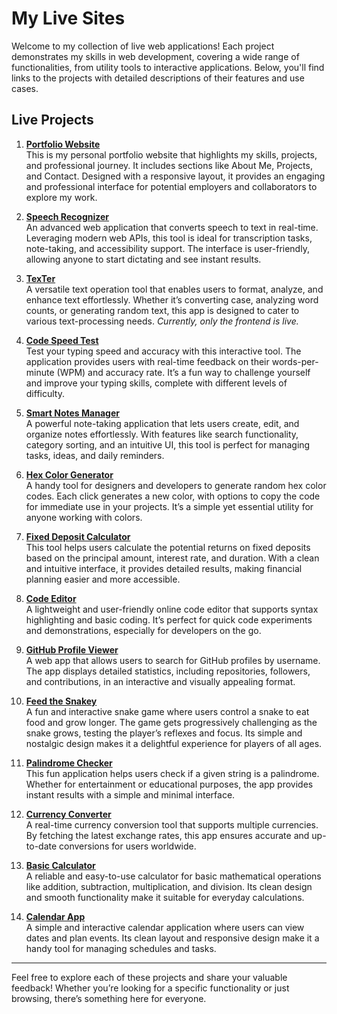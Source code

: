 # My Live Sites  

Welcome to my collection of live web applications! Each project demonstrates my skills in web development, covering a wide range of functionalities, from utility tools to interactive applications. Below, you'll find links to the projects with detailed descriptions of their features and use cases.  

## Live Projects  

1. **[Portfolio Website](https://abidkhan-dev.netlify.app/)**  
   This is my personal portfolio website that highlights my skills, projects, and professional journey. It includes sections like About Me, Projects, and Contact. Designed with a responsive layout, it provides an engaging and professional interface for potential employers and collaborators to explore my work.  

2. **[Speech Recognizer](https://speech-recognizer-ak.netlify.app/)**  
   An advanced web application that converts speech to text in real-time. Leveraging modern web APIs, this tool is ideal for transcription tasks, note-taking, and accessibility support. The interface is user-friendly, allowing anyone to start dictating and see instant results.  

3. **[TexTer](https://texter-io.netlify.app/)**  
   A versatile text operation tool that enables users to format, analyze, and enhance text effortlessly. Whether it’s converting case, analyzing word counts, or generating random text, this app is designed to cater to various text-processing needs. *Currently, only the frontend is live.*  

4. **[Code Speed Test](https://code-speed-test.netlify.app/)**  
   Test your typing speed and accuracy with this interactive tool. The application provides users with real-time feedback on their words-per-minute (WPM) and accuracy rate. It’s a fun way to challenge yourself and improve your typing skills, complete with different levels of difficulty.  

5. **[Smart Notes Manager](https://smartnotes-manager.netlify.app/)**  
   A powerful note-taking application that lets users create, edit, and organize notes effortlessly. With features like search functionality, category sorting, and an intuitive UI, this tool is perfect for managing tasks, ideas, and daily reminders.  

6. **[Hex Color Generator](https://ak-hex-color-generator.netlify.app/)**  
   A handy tool for designers and developers to generate random hex color codes. Each click generates a new color, with options to copy the code for immediate use in your projects. It’s a simple yet essential utility for anyone working with colors.  

7. **[Fixed Deposit Calculator](https://ak-fd-calculator.netlify.app/)**  
   This tool helps users calculate the potential returns on fixed deposits based on the principal amount, interest rate, and duration. With a clean and intuitive interface, it provides detailed results, making financial planning easier and more accessible.  

8. **[Code Editor](https://ak-code-editor.netlify.app/)**  
   A lightweight and user-friendly online code editor that supports syntax highlighting and basic coding. It’s perfect for quick code experiments and demonstrations, especially for developers on the go.  

9. **[GitHub Profile Viewer](https://ak-github-profile-viewer.netlify.app/)**  
   A web app that allows users to search for GitHub profiles by username. The app displays detailed statistics, including repositories, followers, and contributions, in an interactive and visually appealing format.  

10. **[Feed the Snakey](https://feed-the-snakey.netlify.app/)**  
    A fun and interactive snake game where users control a snake to eat food and grow longer. The game gets progressively challenging as the snake grows, testing the player’s reflexes and focus. Its simple and nostalgic design makes it a delightful experience for players of all ages.  

11. **[Palindrome Checker](https://ak-palindrome-checker.netlify.app/)**  
    This fun application helps users check if a given string is a palindrome. Whether for entertainment or educational purposes, the app provides instant results with a simple and minimal interface.  

12. **[Currency Converter](https://ak-convert-currency.netlify.app/)**  
    A real-time currency conversion tool that supports multiple currencies. By fetching the latest exchange rates, this app ensures accurate and up-to-date conversions for users worldwide.  

13. **[Basic Calculator](https://akstudios-calculator.netlify.app/)**  
    A reliable and easy-to-use calculator for basic mathematical operations like addition, subtraction, multiplication, and division. Its clean design and smooth functionality make it suitable for everyday calculations.  

14. **[Calendar App](https://ak-calendar.netlify.app/)**  
    A simple and interactive calendar application where users can view dates and plan events. Its clean layout and responsive design make it a handy tool for managing schedules and tasks.  

---

Feel free to explore each of these projects and share your valuable feedback! Whether you’re looking for a specific functionality or just browsing, there’s something here for everyone.  
